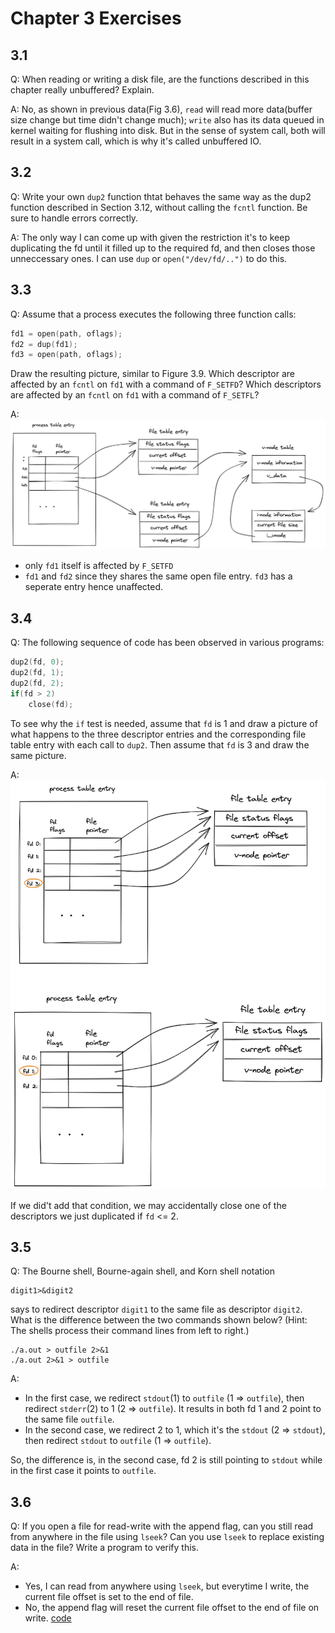 # Chapter 3 Exercises

## 3.1
Q:
When reading or writing a disk file, are the functions described in this chapter really unbuffered? Explain.

A:
No, as shown in previous data(Fig 3.6), `read` will read more data(buffer size change but time didn't change much); `write` also has its data queued in kernel waiting for flushing into disk.
But in the sense of system call, both will result in a system call, which is why it's called unbuffered IO.

## 3.2
Q:
Write your own `dup2` function thtat behaves the same way as the dup2 function described in Section 3.12, without calling the `fcntl` function. Be sure to handle errors correctly.

A:
The only way I can come up with given the restriction it's to keep duplicating the fd until it filled up to the required fd, and then closes those unneccessary ones. I can use `dup` or `open("/dev/fd/..")` to do this.

## 3.3
Q:
Assume that a process executes the following three function calls:
```C
fd1 = open(path, oflags);
fd2 = dup(fd1);
fd3 = open(path, oflags);
```
Draw the resulting picture, similar to Figure 3.9. Which descriptor are affected by an `fcntl` on `fd1` with a command of `F_SETFD`? Which descriptors are affected by an `fcntl` on `fd1` with a command of `F_SETFL`?

A:
![](../img/apue-exercise3.3.png)
- only `fd1` itself is affected by `F_SETFD`
- `fd1` and `fd2` since they shares the same open file entry. `fd3` has a seperate entry hence unaffected.

## 3.4
Q:
The following sequence of code has been observed in various programs:
```C
dup2(fd, 0);
dup2(fd, 1);
dup2(fd, 2);
if(fd > 2)
    close(fd);
```
To see why the `if` test is needed, assume that `fd` is 1 and draw a picture of what happens to the three descriptor entries and the corresponding file table entry with each call to  `dup2`. Then assume that `fd` is 3 and draw the same picture.

A:
![](../img/apue-exercise3.4.png)

If we did't add that condition, we may accidentally close one of the descriptors we just duplicated if `fd` <= 2.

## 3.5
Q:
The Bourne shell, Bourne-again shell, and Korn shell notation
```shell
digit1>&digit2
```
says to redirect descriptor `digit1` to the same file as descriptor `digit2`. What is the difference between the two commands shown below? (Hint: The shells process their command lines from left to right.)
```shell
./a.out > outfile 2>&1
./a.out 2>&1 > outfile
```

A:
- In the first case, we redirect `stdout`(1) to `outfile` (1 => `outfile`), then redirect `stderr`(2) to 1 (2 => `outfile`). It results in both fd 1 and 2 point to the same file `outfile`.
- In the second case, we redirect 2 to 1, which it's the `stdout` (2 => `stdout`), then redirect `stdout` to `outfile` (1 => `outfile`).

So, the difference is, in the second case, fd 2 is still pointing to `stdout` while in the first case it points to `outfile`.


## 3.6
Q:
If you open a file for read-write with the append flag, can you still read from anywhere in the file using `lseek`? Can you use `lseek` to replace existing data in the file? Write a program to verify this.

A:
- Yes, I can read from anywhere using `lseek`, but everytime I write, the current file offset is set to the end of file.
- No, the append flag will reset the current file offset to the end of file on write.
[code](./ex3.6p91.c)
